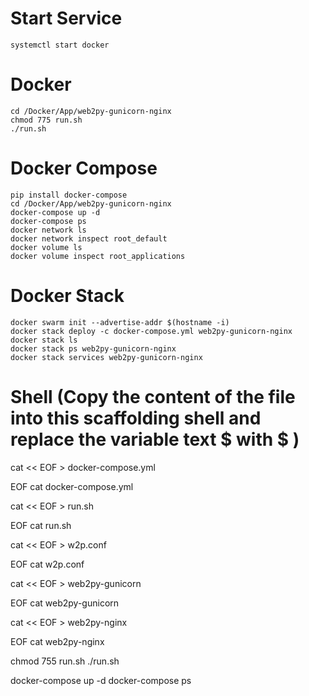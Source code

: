 # Start Service
	systemctl start docker

# Docker
	cd /Docker/App/web2py-gunicorn-nginx
	chmod 775 run.sh
	./run.sh

# Docker Compose
	pip install docker-compose
	cd /Docker/App/web2py-gunicorn-nginx
	docker-compose up -d
	docker-compose ps
	docker network ls
	docker network inspect root_default
	docker volume ls
	docker volume inspect root_applications

# Docker Stack
	docker swarm init --advertise-addr $(hostname -i)
	docker stack deploy -c docker-compose.yml web2py-gunicorn-nginx
	docker stack ls
	docker stack ps web2py-gunicorn-nginx
	docker stack services web2py-gunicorn-nginx

# Shell (Copy the content of the file into this scaffolding shell and replace the variable text $ with \$ )
cat << EOF > docker-compose.yml

EOF
cat docker-compose.yml

cat << EOF > run.sh

EOF
cat run.sh

cat << EOF > w2p.conf

EOF
cat w2p.conf

cat << EOF > web2py-gunicorn

EOF
cat web2py-gunicorn

cat << EOF > web2py-nginx

EOF
cat web2py-nginx

chmod 755 run.sh
./run.sh

docker-compose up -d
docker-compose ps
